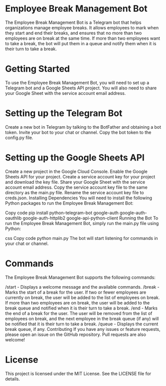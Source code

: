 # Employee Break Management Bot
The Employee Break Management Bot is a Telegram bot that helps organizations manage employee breaks. It allows employees to mark when they start and end their breaks, and ensures that no more than two employees are on break at the same time. If more than two employees want to take a break, the bot will put them in a queue and notify them when it is their turn to take a break.

# Getting Started
To use the Employee Break Management Bot, you will need to set up a Telegram bot and a Google Sheets API project. You will also need to share your Google Sheet with the service account email address.

# Setting up the Telegram Bot
Create a new bot in Telegram by talking to the BotFather and obtaining a bot token.
Invite your bot to your chat or channel.
Copy the bot token to the config.py file.


# Setting up the Google Sheets API
Create a new project in the Google Cloud Console.
Enable the Google Sheets API for your project.
Create a service account key for your project and download the key file.
Share your Google Sheet with the service account email address.
Copy the service account key file to the same directory as the main.py file.
Rename the service account key file to creds.json.
Installing Dependencies
You will need to install the following Python packages to run the Employee Break Management Bot:

Copy code
pip install python-telegram-bot google-auth google-auth-oauthlib google-auth-httplib2 google-api-python-client
Running the Bot
To run the Employee Break Management Bot, simply run the main.py file using Python:

css
Copy code
python main.py
The bot will start listening for commands in your chat or channel.

# Commands
The Employee Break Management Bot supports the following commands:

/start - Displays a welcome message and the available commands.
/break - Marks the start of a break for the user. If two or fewer employees are currently on break, the user will be added to the list of employees on break. If more than two employees are on break, the user will be added to the break queue and notified when it is their turn to take a break.
/end - Marks the end of a break for the user. The user will be removed from the list of employees on break, and the next employee in the break queue (if any) will be notified that it is their turn to take a break.
/queue - Displays the current break queue, if any.
Contributing
If you have any issues or feature requests, please open an issue on the GitHub repository. Pull requests are also welcome!

# License
This project is licensed under the MIT License. See the LICENSE file for details.
